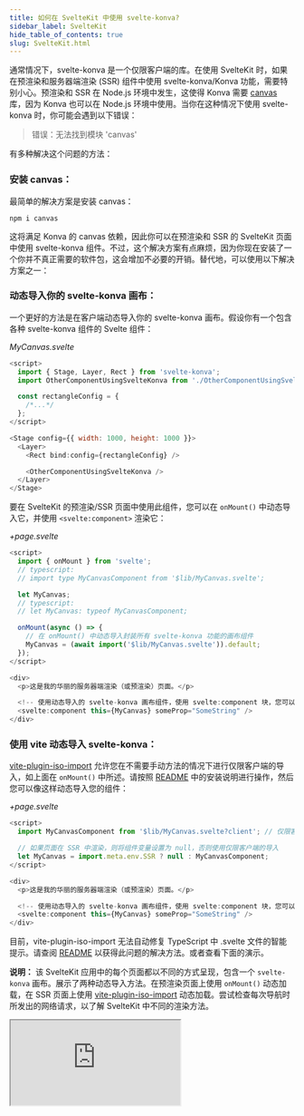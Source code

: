 ```yaml
---
title: 如何在 SvelteKit 中使用 svelte-konva?
sidebar_label: SvelteKit
hide_table_of_contents: true
slug: SvelteKit.html
---
```


通常情况下，svelte-konva 是一个仅限客户端的库。在使用 SvelteKit 时，如果在预渲染和服务器端渲染 (SSR) 组件中使用 svelte-konva/Konva 功能，需要特别小心。预渲染和 SSR 在 Node.js 环境中发生，这使得 Konva 需要 [canvas](https://www.npmjs.com/package/canvas) 库，因为 Konva 也可以在 Node.js 环境中使用。当你在这种情况下使用 svelte-konva 时，你可能会遇到以下错误：

> 错误：无法找到模块 'canvas'

有多种解决这个问题的方法：

### 安装 canvas：

最简单的解决方案是安装 canvas：

```npm
npm i canvas
```

这将满足 Konva 的 canvas 依赖，因此你可以在预渲染和 SSR 的 SvelteKit 页面中使用 svelte-konva 组件。不过，这个解决方案有点麻烦，因为你现在安装了一个你并不真正需要的软件包，这会增加不必要的开销。替代地，可以使用以下解决方案之一：

### 动态导入你的 svelte-konva 画布：

一个更好的方法是在客户端动态导入你的 svelte-konva 画布。假设你有一个包含各种 svelte-konva 组件的 Svelte 组件：

_MyCanvas.svelte_

```js
<script>
  import { Stage, Layer, Rect } from 'svelte-konva';
  import OtherComponentUsingSvelteKonva from './OtherComponentUsingSvelteKonva.svelte';

  const rectangleConfig = {
    /*...*/
  };
</script>

<Stage config={{ width: 1000, height: 1000 }}>
  <Layer>
    <Rect bind:config={rectangleConfig} />

    <OtherComponentUsingSvelteKonva />
  </Layer>
</Stage>
```

要在 SvelteKit 的预渲染/SSR 页面中使用此组件，您可以在 `onMount()` 中动态导入它，并使用 `<svelte:component>` 渲染它：

_+page.svelte_

```js
<script>
  import { onMount } from 'svelte';
  // typescript:
  // import type MyCanvasComponent from '$lib/MyCanvas.svelte';

  let MyCanvas;
  // typescript:
  // let MyCanvas: typeof MyCanvasComponent;

  onMount(async () => {
    // 在 onMount() 中动态导入封装所有 svelte-konva 功能的画布组件
    MyCanvas = (await import('$lib/MyCanvas.svelte')).default;
  });
</script>

<div>
  <p>这是我的华丽的服务器端渲染（或预渲染）页面。</p>

  <!-- 使用动态导入的 svelte-konva 画布组件，使用 svelte:component 块，您可以按常规传递任何组件属性 -->
  <svelte:component this={MyCanvas} someProp="SomeString" />
</div>
```

### 使用 vite 动态导入 svelte-konva：

[vite-plugin-iso-import](https://www.npmjs.com/package/vite-plugin-iso-import) 允许您在不需要手动方法的情况下进行仅限客户端的导入，如上面在 `onMount()` 中所述。请按照 [README](https://www.npmjs.com/package/vite-plugin-iso-import) 中的安装说明进行操作，然后您可以像这样动态导入您的组件：

_+page.svelte_

```js
<script>
  import MyCanvasComponent from '$lib/MyCanvas.svelte?client'; // 仅限客户端的导入

  // 如果页面在 SSR 中渲染，则将组件变量设置为 null，否则使用仅限客户端的导入
  let MyCanvas = import.meta.env.SSR ? null : MyCanvasComponent;
</script>

<div>
  <p>这是我的华丽的服务器端渲染（或预渲染）页面。</p>

  <!-- 使用动态导入的 svelte-konva 画布组件，使用 svelte:component 块，您可以按常规传递任何组件属性 -->
  <svelte:component this={MyCanvas} someProp="SomeString" />
</div>
```

目前，vite-plugin-iso-import 无法自动修复 TypeScript 中 .svelte 文件的智能提示。请查阅 [README](https://www.npmjs.com/package/vite-plugin-iso-import) 以获得此问题的解决方法。或者查看下面的演示。

**说明：** 该 SvelteKit 应用中的每个页面都以不同的方式呈现，包含一个 `svelte-konva` 画布。展示了两种动态导入方法。在预渲染页面上使用 `onMount()` 动态加载，在 SSR 页面上使用 [vite-plugin-iso-import](https://www.npmjs.com/package/vite-plugin-iso-import) 动态加载。尝试检查每次导航时所发出的网络请求，以了解 SvelteKit 中不同的渲染方法。

<iframe 
  src="https://codesandbox.io/p/sandbox/github/konvajs/site/tree/master/svelte-demos/sveltekit?file=/src/routes/%2Bpage.svelte" 
  style={{
    width: "100%",
    height: "800px",
    border: 0,
    borderRadius: "4px",
    overflow: "hidden"
  }}
  sandbox="allow-modals allow-forms allow-popups allow-scripts allow-same-origin"
/>